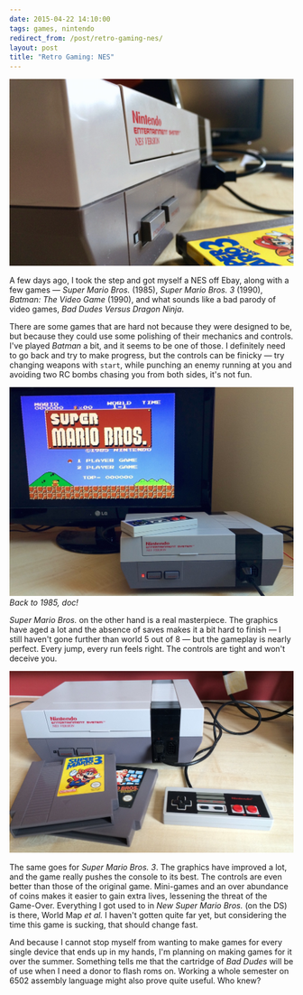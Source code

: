 ```yaml
---
date: 2015-04-22 14:10:00
tags: games, nintendo
redirect_from: /post/retro-gaming-nes/
layout: post
title: "Retro Gaming: NES"
---
```


![Nintendo Entertainment System](/static/media/2015/04/nes-1.jpg)

A few days ago, I took the step and got myself a NES off Ebay, along with a few games — _Super Mario Bros._ (1985), _Super Mario Bros. 3_ (1990), _Batman: The Video Game_ (1990), and what sounds like a bad parody of video games, _Bad Dudes Versus Dragon Ninja_.



There are some games that are hard not because they were designed to be, but because they could use some polishing of their mechanics and controls. I've played *Batman* a bit, and it seems to be one of those. I definitely need to go back and try to make progress, but the controls can be finicky — try changing weapons with `start`, while punching an enemy running at you and avoiding two RC bombs chasing you from both sides, it's not fun.

![Nintendo Entertainment System](/static/media/2015/04/nes-2.jpg)  
_Back to 1985, doc!_

*Super Mario Bros.* on the other hand is a real masterpiece. The graphics have aged a lot and the absence of saves makes it a bit hard to finish — I still haven't gone further than world 5 out of 8 — but the gameplay is nearly perfect. Every jump, every run feels right. The controls are tight and won't deceive you.

![Nintendo Entertainment System, Super Mario Bros.](/static/media/2015/04/nes-3.jpg)

The same goes for *Super Mario Bros. 3*. The graphics have improved a lot, and the game really pushes the console to its best. The controls are even better than those of the original game. Mini-games and an over abundance of coins makes it easier to gain extra lives, lessening the threat of the Game-Over. Everything I got used to in _New Super Mario Bros._ (on the DS) is there, World Map _et al._ I haven't gotten quite far yet, but considering the time this game is sucking, that should change fast.

And because I cannot stop myself from wanting to make games for every single device that ends up in my hands, I'm planning on making games for it over the summer. Something tells me that the cartridge of _Bad Dudes_ will be of use when I need a donor to flash roms on. Working a whole semester on 6502 assembly language might also prove quite useful. Who knew?